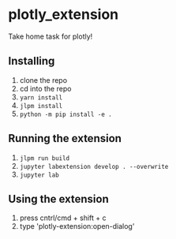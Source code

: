# plotly_extension

Take home task for plotly!

## Installing

1. clone the repo
2. cd into the repo
3. `yarn install`
4. `jlpm install`
5. `python -m pip install -e .`

## Running the extension

1. `jlpm run build`
2. `jupyter labextension develop . --overwrite`
3. `jupyter lab`

## Using the extension

1. press cntrl/cmd + shift + c
2. type 'plotly-extension:open-dialog'
